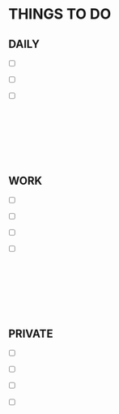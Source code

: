 <style>
ul {list-style-type: none;}
</style>
# THINGS TO DO

## DAILY

- [ ] &nbsp;

- [ ] &nbsp;

- [ ] &nbsp;

&nbsp;
\
\
\
\
\
&nbsp;

## WORK

- [ ] &nbsp;

- [ ] &nbsp;

- [ ] &nbsp;

- [ ] &nbsp;

&nbsp;
\
\
\
\
\
&nbsp;

## PRIVATE

- [ ] &nbsp;

- [ ] &nbsp;

- [ ] &nbsp;

- [ ] &nbsp;
